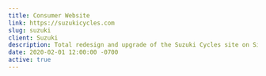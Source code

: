 ```yaml
---
title: Consumer Website
link: https://suzukicycles.com
slug: suzuki
client: Suzuki
description: Total redesign and upgrade of the Suzuki Cycles site on Sitecore 
date: 2020-02-01 12:00:00 -0700
active: true
---
```

